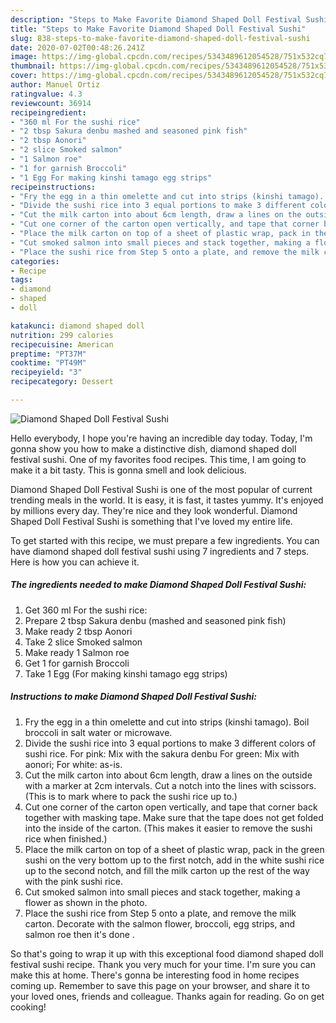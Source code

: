 ```yaml
---
description: "Steps to Make Favorite Diamond Shaped Doll Festival Sushi"
title: "Steps to Make Favorite Diamond Shaped Doll Festival Sushi"
slug: 838-steps-to-make-favorite-diamond-shaped-doll-festival-sushi
date: 2020-07-02T00:48:26.241Z
image: https://img-global.cpcdn.com/recipes/5343489612054528/751x532cq70/diamond-shaped-doll-festival-sushi-recipe-main-photo.jpg
thumbnail: https://img-global.cpcdn.com/recipes/5343489612054528/751x532cq70/diamond-shaped-doll-festival-sushi-recipe-main-photo.jpg
cover: https://img-global.cpcdn.com/recipes/5343489612054528/751x532cq70/diamond-shaped-doll-festival-sushi-recipe-main-photo.jpg
author: Manuel Ortiz
ratingvalue: 4.3
reviewcount: 36914
recipeingredient:
- "360 ml For the sushi rice"
- "2 tbsp Sakura denbu mashed and seasoned pink fish"
- "2 tbsp Aonori"
- "2 slice Smoked salmon"
- "1 Salmon roe"
- "1 for garnish Broccoli"
- "1 Egg For making kinshi tamago egg strips"
recipeinstructions:
- "Fry the egg in a thin omelette and cut into strips (kinshi tamago). Boil broccoli in salt water or microwave."
- "Divide the sushi rice into 3 equal portions to make 3 different colors of sushi rice. For pink: Mix with the sakura denbu For green: Mix with aonori; For white: as-is."
- "Cut the milk carton into about 6cm length, draw a lines on the outside with a marker at 2cm intervals. Cut a notch into the lines with scissors. (This is to mark where to pack the sushi rice up to.)"
- "Cut one corner of the carton open vertically, and tape that corner back together with masking tape. Make sure that the tape does not get folded into the inside of the carton. (This makes it easier to remove the sushi rice when finished.)"
- "Place the milk carton on top of a sheet of plastic wrap, pack in the green sushi on the very bottom up to the first notch, add in the white sushi rice up to the second notch, and fill the milk carton up the rest of the way with the pink sushi rice."
- "Cut smoked salmon into small pieces and stack together, making a flower as shown in the photo."
- "Place the sushi rice from Step 5 onto a plate, and remove the milk carton. Decorate with the salmon flower, broccoli, egg strips, and salmon roe then it&#39;s done ."
categories:
- Recipe
tags:
- diamond
- shaped
- doll

katakunci: diamond shaped doll 
nutrition: 299 calories
recipecuisine: American
preptime: "PT37M"
cooktime: "PT49M"
recipeyield: "3"
recipecategory: Dessert

---
```



![Diamond Shaped Doll Festival Sushi](https://img-global.cpcdn.com/recipes/5343489612054528/751x532cq70/diamond-shaped-doll-festival-sushi-recipe-main-photo.jpg)

Hello everybody, I hope you're having an incredible day today. Today, I'm gonna show you how to make a distinctive dish, diamond shaped doll festival sushi. One of my favorites food recipes. This time, I am going to make it a bit tasty. This is gonna smell and look delicious.



Diamond Shaped Doll Festival Sushi is one of the most popular of current trending meals in the world. It is easy, it is fast, it tastes yummy. It's enjoyed by millions every day. They're nice and they look wonderful. Diamond Shaped Doll Festival Sushi is something that I've loved my entire life.


To get started with this recipe, we must prepare a few ingredients. You can have diamond shaped doll festival sushi using 7 ingredients and 7 steps. Here is how you can achieve it.

<!--inarticleads1-->

##### The ingredients needed to make Diamond Shaped Doll Festival Sushi:

1. Get 360 ml For the sushi rice:
1. Prepare 2 tbsp Sakura denbu (mashed and seasoned pink fish)
1. Make ready 2 tbsp Aonori
1. Take 2 slice Smoked salmon
1. Make ready 1 Salmon roe
1. Get 1 for garnish Broccoli
1. Take 1 Egg (For making kinshi tamago egg strips)




<!--inarticleads2-->

##### Instructions to make Diamond Shaped Doll Festival Sushi:

1. Fry the egg in a thin omelette and cut into strips (kinshi tamago). Boil broccoli in salt water or microwave.
1. Divide the sushi rice into 3 equal portions to make 3 different colors of sushi rice. For pink: Mix with the sakura denbu For green: Mix with aonori; For white: as-is.
1. Cut the milk carton into about 6cm length, draw a lines on the outside with a marker at 2cm intervals. Cut a notch into the lines with scissors. (This is to mark where to pack the sushi rice up to.)
1. Cut one corner of the carton open vertically, and tape that corner back together with masking tape. Make sure that the tape does not get folded into the inside of the carton. (This makes it easier to remove the sushi rice when finished.)
1. Place the milk carton on top of a sheet of plastic wrap, pack in the green sushi on the very bottom up to the first notch, add in the white sushi rice up to the second notch, and fill the milk carton up the rest of the way with the pink sushi rice.
1. Cut smoked salmon into small pieces and stack together, making a flower as shown in the photo.
1. Place the sushi rice from Step 5 onto a plate, and remove the milk carton. Decorate with the salmon flower, broccoli, egg strips, and salmon roe then it&#39;s done .




So that's going to wrap it up with this exceptional food diamond shaped doll festival sushi recipe. Thank you very much for your time. I'm sure you can make this at home. There's gonna be interesting food in home recipes coming up. Remember to save this page on your browser, and share it to your loved ones, friends and colleague. Thanks again for reading. Go on get cooking!
